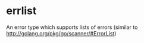<!--
Copyright 2013 The Authors. All rights reserved.
Use of this source code is governed by a BSD-style
license that can be found in the LICENSE file.
-->

errlist
=======

An error type which supports lists of errors (similar to http://golang.org/pkg/go/scanner/#ErrorList)
